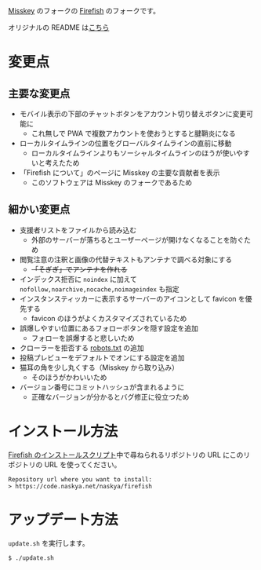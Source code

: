 [Misskey](https://misskey-hub.net/) のフォークの [Firefish](https://joinfirefish.org/) のフォークです。

オリジナルの README は[こちら](./README.original.md)

# 変更点

## 主要な変更点

- モバイル表示の下部のチャットボタンをアカウント切り替えボタンに変更可能に
  - これ無しで PWA で複数アカウントを使おうとすると腱鞘炎になる
- ローカルタイムラインの位置をグローバルタイムラインの直前に移動
  - ローカルタイムラインよりもソーシャルタイムラインのほうが使いやすいと考えたため
- 「Firefish について」のページに Misskey の主要な貢献者を表示
  - このソフトウェアは Misskey のフォークであるため

## 細かい変更点

- 支援者リストをファイルから読み込む
  - 外部のサーバーが落ちるとユーザーページが開けなくなることを防ぐため
- 閲覧注意の注釈と画像の代替テキストもアンテナで調べる対象にする
  - ~~「そぎぎ」でアンテナを作れる~~
- インデックス拒否に `noindex` に加えて `nofollow,noarchive,nocache,noimageindex` も指定
- インスタンスティッカーに表示するサーバーのアイコンとして favicon を優先する
  - favicon のほうがよくカスタマイズされているため
- 誤爆しやすい位置にあるフォローボタンを隠す設定を追加
  - フォローを誤爆すると悲しいため
- クローラーを拒否する [robots.txt](./custom/assets/robots.txt) の追加
- 投稿プレビューをデフォルトでオンにする設定を追加
- 猫耳の角を少し丸くする（Misskey から取り込み）
  - そのほうがかわいいため
- バージョン番号にコミットハッシュが含まれるように
  - 正確なバージョンが分かるとバグ修正に役立つため

# インストール方法

[Firefish のインストールスクリプト](https://gitlab.prometheus.systems/firefish/ubuntu-bash-install)中で尋ねられるリポジトリの URL にこのリポジトリの URL を使ってください。

```
Repository url where you want to install:
> https://code.naskya.net/naskya/firefish
```

# アップデート方法

`update.sh` を実行します。

```sh
$ ./update.sh
```
